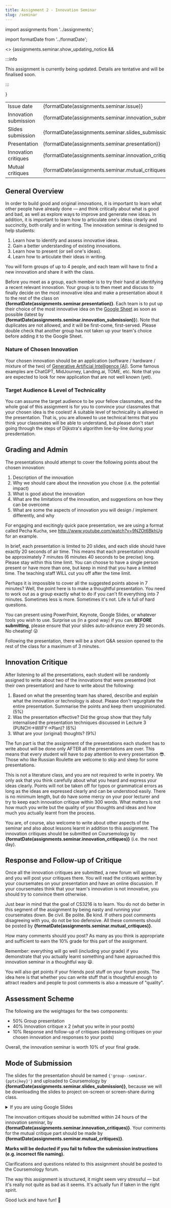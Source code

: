 ```yaml
---
title: Assignment 2 - Innovation Seminar
slug: /seminar
---
```


import assignments from '../assignments';

import formatDate from '../formatDate';

<> {assignments.seminar.show_updating_notice && <div>

:::info

This assignment is currently being updated. Details are tentative and will be finalised soon.

:::

</div>}</>

<table>
  <tbody>
    <tr>
      <td>Issue date</td>
      <td>{formatDate(assignments.seminar.issue)}</td>
    </tr>
    <tr>
      <td>Innovation submission</td>
      <td>{formatDate(assignments.seminar.innovation_submission)}</td>
    </tr>
    <tr>
      <td>Slides submission</td>
      <td>{formatDate(assignments.seminar.slides_submission)}</td>
    </tr>
    <tr>
      <td>Presentation</td>
      <td>{formatDate(assignments.seminar.presentation)}</td>
    </tr>
    <tr>
      <td>Innovation critiques</td>
      <td>{formatDate(assignments.seminar.innovation_critiques)}</td>
    </tr>
    <tr>
      <td>Mutual critiques</td>
      <td>{formatDate(assignments.seminar.mutual_critiques)}</td>
    </tr>
  </tbody>
</table>

## General Overview

In order to build good and original innovations, it is important to learn what other people have already done — and think critically about what is good and bad, as well as explore ways to improve and generate new ideas. In addition, it is important to learn how to articulate one's ideas clearly and succinctly, both orally and in writing. The innovation seminar is designed to help students:

1. Learn how to identify and assess innovative ideas.
2. Gain a better understanding of existing innovations.
3. Learn how to present (or sell one's ideas).
4. Learn how to articulate their ideas in writing.

You will form groups of up to 4 people, and each team will have to find a new innovation and share it with the class.

<p>Before you meet as a group, each member is to try their hand at identifying a recent relevant innovation. Your group is to then meet and discuss to finally decide on the most innovative idea and make a presentation about it to the rest of the class on <strong>{formatDate(assignments.seminar.presentation)}</strong>. Each team is to put up their choice of the most innovative idea on the <a href={assignments.seminar.google_sheet}>Google Sheet</a> as soon as possible (latest by <strong>{formatDate(assignments.seminar.innovation_submission)}</strong>). Note that duplicates are not allowed, and it will be first-come, first-served. Please double check that another group has not taken up your team's choice before adding it to the Google Sheet.</p>

### Nature of Chosen Innovation

Your chosen innovation should be an application (software / hardware / mixture of the two) of <a href="https://en.wikipedia.org/wiki/Generative_artificial_intelligence">Generative Artificial Intelligence (AI)</a>. Some famous examples are ChatGPT, MidJourney, Landing.ai, TOME, etc. Note that you are expected to look for new application that are not well known (yet).

### Target Audience & Level of Technicality

You can assume the target audience to be your fellow classmates, and the whole goal of this assignment is for you to convince your classmates that your chosen idea is the coolest! A suitable level of technicality is allowed in the presentation. That is, you are allowed to use technical terms that you think your classmates will be able to understand, but please don't start going through the steps of Dijkstra's algorithm line-by-line during your presdentation.

## Grading and Admin

The presentations should attempt to cover the following points about the chosen innovation:

1. Description of the innovation
2. Why we should care about the innovation you chose (i.e. the potential impact)
3. What is good about the innovation
4. What are the limitations of the innovation, and suggestions on how they can be overcome
5. What are some the aspects of innovation you will design / implement differently, and why

For engaging and excitingly quick pace presentation, we are using a format called Pecha Kucha, see <http://www.youtube.com/watch?v=9NZOt6BkhUg> for an example.

In brief, each presentation is limited to 20 slides, and each slide should have exactly 20 seconds of air time. This means that each presentation should be approximately 7 minutes (6 minutes 40 seconds to be precise) long. Please stay within this time limit. You can choose to have a single person present or have more than one, but keep in mind that you have a limited time. The teaching staff WILL cut you off after the time limit.

Perhaps it is impossible to cover all the suggested points above in 7 minutes? Well, the point here is to make a thoughtful presentation. You need to work out as a group exactly what to do if you can't fit everything into 7 minutes. Sometimes less is more. Sometimes it's not. Life is full of hard questions.

You can present using PowerPoint, Keynote, Google Slides, or whatever tools you wish to use. Surprise us (in a good way) if you can. **BEFORE submitting**, please ensure that your slides auto-advance every 20 seconds. No cheating! 😜

Following the presentation, there will be a short Q&A session opened to the rest of the class for a maximum of 3 minutes.

## Innovation Critique

After listening to all the presentations, each student will be randomly assigned to write about two of the innovations that were presented (not their own presentation) and have to write about the following:

1. Based on what the presenting team has shared, describe and explain what the innovation or technology is about. Please don't regurgitate the entire presentation. Summarise the points and keep them unopinionated. (5%)
2. Was the presentation effective? Did the group show that they fully internalised the presentation techniques discussed in Lecture 3 (PUNCH->WIIFY->Plan)? (6%)
3. What are your (original) thoughts? (9%)

The fun part is that the assignment of the presentations each student has to write about will be done only AFTER all the presentations are over. This means that every student will have to pay attention to every presentation 😎. Those who like Russian Roulette are welcome to skip and sleep for some presentations.

This is not a literature class, and you are not required to write in poetry. We only ask that you think carefully about what you heard and express your ideas clearly. Points will not be taken off for typos or grammatical errors as long as the ideas are expressed clearly and can be understood easily. There is no minimum length, but do have some mercy on your poor lecturer and try to keep each innovation critique within 300 words. What matters is not how much you write but the quality of your thoughts and ideas and how much you actually learnt from the process.

<p>You are, of course, also welcome to write about other aspects of the seminar and also about lessons learnt in addition to this assignment. The innovation critiques should be submitted on Coursemology by <strong>{formatDate(assignments.seminar.innovation_critiques)}</strong> (i.e. the next day).</p>

## Response and Follow-up of Critique

Once all the innovation critiques are submitted, a new forum will appear, and you will post your critiques there. You will read the critiques written by your coursemates on your presentation and have an online discussion. If your coursemates think that your team's innovation is not innovative, you should try to convince them otherwise.

<p>Just bear in mind that the goal of CS3216 is to learn. You do not do better in this segment of the assignment by being nasty and running your coursemates down. Be civil. Be polite. Be kind. If others post comments disagreeing with you, do not be too defensive. All these comments should be posted by <strong>{formatDate(assignments.seminar.mutual_critiques)}</strong>.</p>

How many comments should you post? As many as you think is appropriate and sufficient to earn the 10% grade for this part of the assignment.

Remember: everything will go well (including your grade) if you demonstrate that you actually learnt something and have approached this innovation seminar in a thoughtful way 😃.

You will also get points if your friends post stuff on your forum posts. The idea here is that whether you can write stuff that is thoughtful enough to attract readers and people to post comments is also a measure of "quality".

## Assessment Scheme

The following are the weightages for the two components:

- 50% Group presentation
- 40% Innovation critique x 2 (what you write in your posts)
- 10% Response and follow-up of critiques (addressing critiques on your chosen innovation and responses to your posts)

Overall, the innovation seminar is worth 10% of your final grade.

## Mode of Submission

<p>The slides for the presentation should be named <code>{'group-<number>-seminar.{pptx|key}'}</code> and uploaded to Coursemology by <strong>{formatDate(assignments.seminar.slides_submission)}</strong>, because we will be downloading the slides to project on-screen or screen-share during class.</p>

<details>
  <summary>If you are using Google Slides</summary>
  <p>
    Instead of the above instructions, upload a PDF version of your slides <code>{'group-<number>-seminar.pdf'}</code> and upload a text file <code>{'group-<number>-seminar.txt'}</code> containing just the publicly-accessible view-only link to your slides to Coursemology by <strong>{formatDate(assignments.seminar.slides_submission)}</strong>.
  </p>

  <p>
    Do not make any changes to your slides after the submission deadline, even if it is just tweaking animations. During the presentation day and right before your team presents, one of your team members should be ready with the revision history and show us that there has been no changes past the deadline. If there are any, we will ask you to rollback the presentation' revision to right before the submission deadline, before your presentation starts.
  </p>
</details>

<p>The innovation critiques should be submitted within 24 hours of the innovation seminar, by <strong>{formatDate(assignments.seminar.innovation_critiques)}</strong>. Your comments for the mutual critique part should be made by <strong>{formatDate(assignments.seminar.mutual_critiques)}</strong>.</p>

**Marks will be deducted if you fail to follow the submission instructions (e.g. incorrect file naming).**

Clarifications and questions related to this assignment should be posted to the Coursemology forum.

The way this assignment is structured, it might seem very stressful — but it's really not quite as bad as it seems. It's actually fun if taken in the right spirit.

Good luck and have fun! 🙂
